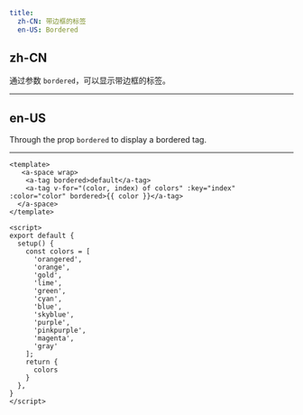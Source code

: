 ```yaml
title:
  zh-CN: 带边框的标签
  en-US: Bordered
```

## zh-CN

通过参数 `bordered`，可以显示带边框的标签。

---

## en-US

Through the prop `bordered` to display a bordered tag.

---

```vue
<template>
   <a-space wrap>
    <a-tag bordered>default</a-tag>
    <a-tag v-for="(color, index) of colors" :key="index" :color="color" bordered>{{ color }}</a-tag>
  </a-space>
</template>

<script>
export default {
  setup() {
    const colors = [
      'orangered',
      'orange',
      'gold',
      'lime',
      'green',
      'cyan',
      'blue',
      'skyblue',
      'purple',
      'pinkpurple',
      'magenta',
      'gray'
    ];
    return {
      colors
    }
  },
}
</script>
```
